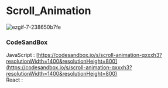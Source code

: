 # Scroll_Animation

![ezgif-7-238650b7fe](https://github.com/MontaKr/CSS_Practice/assets/115155803/c7c8dd5a-fca8-4759-84c8-e258451aa0d5)

### CodeSandBox

JavaScript : [https://codesandbox.io/s/scroll-animation-qxxxh3?resolutionWidth=1400&resolutionHeight=800](https://codesandbox.io/s/scroll-animation-qxxxh3?resolutionWidth=1400&resolutionHeight=800) \
React : []()
